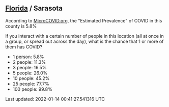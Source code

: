 
## [Florida](/united-states/florida) / Sarasota

According to [MicroCOVID.org](http://microcovid.org),
the "Estimated Prevalence" of COVID in this county is 5.8%

If you interact with a certain number of people in this location
(all at once in a group, or spread out across the day), what is the chance that
1 or more of them has COVID?

- 1 person: 5.8%
- 2 people: 11.3%
- 3 people: 16.5%
- 5 people: 26.0%
- 10 people: 45.2%
- 25 people: 77.7%
- 100 people: 99.8%

Last updated: 2022-01-14 00:41:27.541316 UTC
